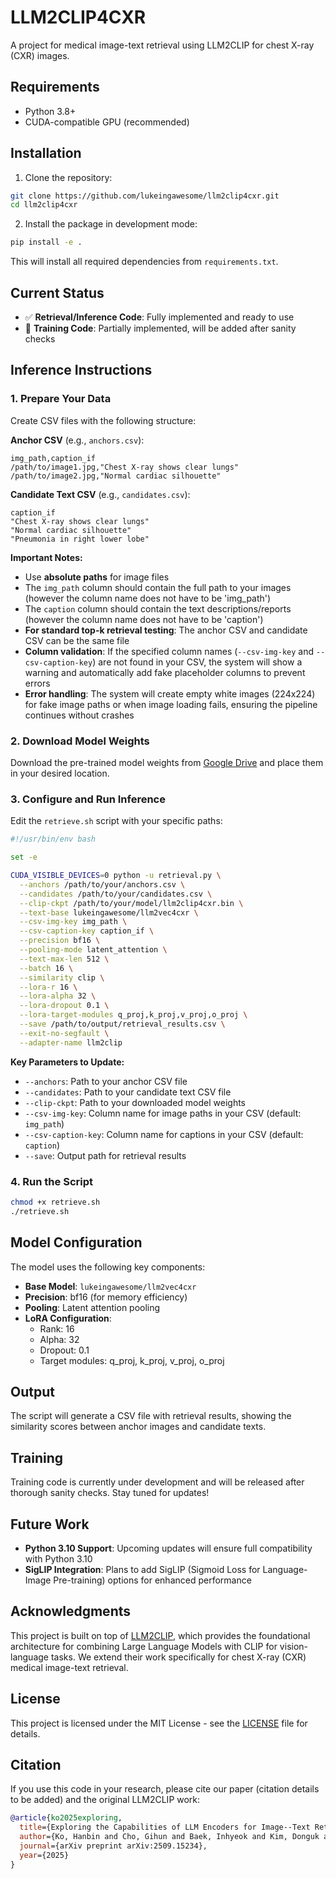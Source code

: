 # LLM2CLIP4CXR

A project for medical image-text retrieval using LLM2CLIP for chest X-ray (CXR) images.

## Requirements

- Python 3.8+
- CUDA-compatible GPU (recommended)

## Installation

1. Clone the repository:
```bash
git clone https://github.com/lukeingawesome/llm2clip4cxr.git
cd llm2clip4cxr
```

2. Install the package in development mode:
```bash
pip install -e .
```

This will install all required dependencies from `requirements.txt`.

## Current Status

- ✅ **Retrieval/Inference Code**: Fully implemented and ready to use
- 🚧 **Training Code**: Partially implemented, will be added after sanity checks

## Inference Instructions

### 1. Prepare Your Data

Create CSV files with the following structure:

**Anchor CSV** (e.g., `anchors.csv`):
```csv
img_path,caption_if
/path/to/image1.jpg,"Chest X-ray shows clear lungs"
/path/to/image2.jpg,"Normal cardiac silhouette"
```

**Candidate Text CSV** (e.g., `candidates.csv`):
```csv
caption_if
"Chest X-ray shows clear lungs"
"Normal cardiac silhouette"
"Pneumonia in right lower lobe"
```

**Important Notes:**
- Use **absolute paths** for image files
- The `img_path` column should contain the full path to your images (however the column name does not have to be 'img_path')
- The `caption` column should contain the text descriptions/reports (however the column name does not have to be 'caption')
- **For standard top-k retrieval testing**: The anchor CSV and candidate CSV can be the same file
- **Column validation**: If the specified column names (`--csv-img-key` and `--csv-caption-key`) are not found in your CSV, the system will show a warning and automatically add fake placeholder columns to prevent errors
- **Error handling**: The system will create empty white images (224x224) for fake image paths or when image loading fails, ensuring the pipeline continues without crashes

### 2. Download Model Weights

Download the pre-trained model weights from [Google Drive](https://drive.google.com/file/d/1BzqCtu3X92-AAs03B-16wL5TY91xtAcJ/view?usp=sharing) and place them in your desired location.

### 3. Configure and Run Inference

Edit the `retrieve.sh` script with your specific paths:

```bash
#!/usr/bin/env bash

set -e

CUDA_VISIBLE_DEVICES=0 python -u retrieval.py \
  --anchors /path/to/your/anchors.csv \
  --candidates /path/to/your/candidates.csv \
  --clip-ckpt /path/to/your/model/llm2clip4cxr.bin \
  --text-base lukeingawesome/llm2vec4cxr \
  --csv-img-key img_path \
  --csv-caption-key caption_if \
  --precision bf16 \
  --pooling-mode latent_attention \
  --text-max-len 512 \
  --batch 16 \
  --similarity clip \
  --lora-r 16 \
  --lora-alpha 32 \
  --lora-dropout 0.1 \
  --lora-target-modules q_proj,k_proj,v_proj,o_proj \
  --save /path/to/output/retrieval_results.csv \
  --exit-no-segfault \
  --adapter-name llm2clip
```

**Key Parameters to Update:**
- `--anchors`: Path to your anchor CSV file
- `--candidates`: Path to your candidate text CSV file  
- `--clip-ckpt`: Path to your downloaded model weights
- `--csv-img-key`: Column name for image paths in your CSV (default: `img_path`)
- `--csv-caption-key`: Column name for captions in your CSV (default: `caption`)
- `--save`: Output path for retrieval results

### 4. Run the Script

```bash
chmod +x retrieve.sh
./retrieve.sh
```

## Model Configuration

The model uses the following key components:
- **Base Model**: `lukeingawesome/llm2vec4cxr`
- **Precision**: bf16 (for memory efficiency)
- **Pooling**: Latent attention pooling
- **LoRA Configuration**: 
  - Rank: 16
  - Alpha: 32
  - Dropout: 0.1
  - Target modules: q_proj, k_proj, v_proj, o_proj

## Output

The script will generate a CSV file with retrieval results, showing the similarity scores between anchor images and candidate texts.

## Training

Training code is currently under development and will be released after thorough sanity checks. Stay tuned for updates!

## Future Work

- **Python 3.10 Support**: Upcoming updates will ensure full compatibility with Python 3.10
- **SigLIP Integration**: Plans to add SigLIP (Sigmoid Loss for Language-Image Pre-training) options for enhanced performance

## Acknowledgments

This project is built on top of [LLM2CLIP](https://github.com/LLM2CLIP/LLM2CLIP), which provides the foundational architecture for combining Large Language Models with CLIP for vision-language tasks. We extend their work specifically for chest X-ray (CXR) medical image-text retrieval.

## License

This project is licensed under the MIT License - see the [LICENSE](LICENSE) file for details.

## Citation

If you use this code in your research, please cite our paper (citation details to be added) and the original LLM2CLIP work:

```bibtex
@article{ko2025exploring,
  title={Exploring the Capabilities of LLM Encoders for Image--Text Retrieval in Chest X-rays},
  author={Ko, Hanbin and Cho, Gihun and Baek, Inhyeok and Kim, Donguk and Koo, Joonbeom and Kim, Changi and Lee, Dongheon and Park, Chang Min},
  journal={arXiv preprint arXiv:2509.15234},
  year={2025}
}
```
